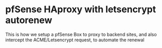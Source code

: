 # pfSense HAproxy with letsencrypt autorenew


This is how we setup a pfSense Box to proxy to backend sites, and also intercept the ACME/Letsencrypt request, to automate the renewal
